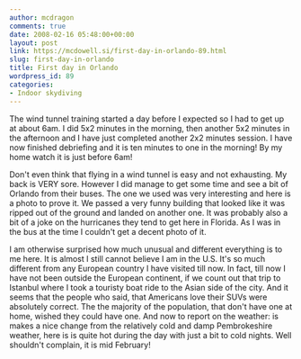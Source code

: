 ```yaml
---
author: mcdragon
comments: true
date: 2008-02-16 05:48:00+00:00
layout: post
link: https://mcdowell.si/first-day-in-orlando-89.html
slug: first-day-in-orlando
title: First day in Orlando
wordpress_id: 89
categories:
- Indoor skydiving
---
```


The wind tunnel training started a day before I expected so I had to get up at about 6am. I did 5x2 minutes in the morning, then another 5x2 minutes in the afternoon and I have just completed another 2x2 minutes session. I have now finished debriefing and it is ten minutes to one in the morning! By my home watch it is just before 6am!


Don't even think that flying in a wind tunnel is easy and not exhausting. My back is VERY sore. However I did manage to get some time and see a bit of Orlando from their buses. The one we used was very interesting and here is a photo to prove it. We passed a very funny building that looked like it was ripped out of the ground and landed on another one. It was probably also a bit of a joke on the hurricanes they tend to get here in Florida. As I was in the bus at the time I couldn't get a decent photo of it.

I am otherwise surprised how much unusual and different everything is to me here. It is almost I still cannot believe I am in the U.S. It's so much different from any European country I have visited till now. In fact, till now I have not been outside the European continent, if we count out that trip to Istanbul where I took a touristy boat ride to the Asian side of the city. And it seems that the people who said, that Americans love their SUVs were absolutely correct. The the majority of the population, that don't have one at home, wished they could have one.
And now to report on the weather: is makes a nice change from the relatively cold and damp Pembrokeshire weather, here is is quite hot during the day with just a bit to cold nights. Well shouldn't complain, it is mid February!
